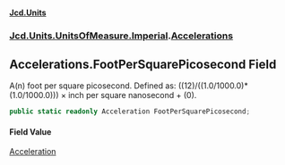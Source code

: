 #### [Jcd.Units](index.md 'index')
### [Jcd.Units.UnitsOfMeasure.Imperial](Jcd.Units.UnitsOfMeasure.Imperial.md 'Jcd.Units.UnitsOfMeasure.Imperial').[Accelerations](Accelerations.md 'Jcd.Units.UnitsOfMeasure.Imperial.Accelerations')

## Accelerations.FootPerSquarePicosecond Field

A(n) foot per square picosecond. Defined as: ((12)/((1.0/1000.0)*(1.0/1000.0))) × inch per square nanosecond + (0).

```csharp
public static readonly Acceleration FootPerSquarePicosecond;
```

#### Field Value
[Acceleration](Acceleration.md 'Jcd.Units.UnitTypes.Acceleration')